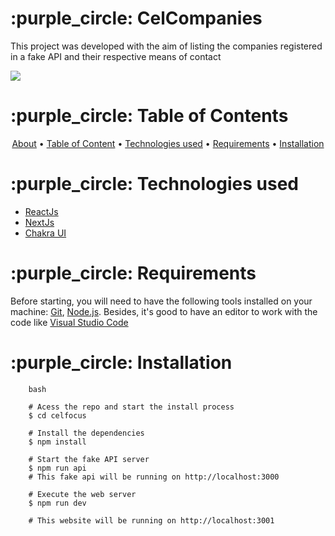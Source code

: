 <div id="about"> 
  <h1>:purple_circle: CelCompanies</h1>
  
  <p>
    This project was developed with the aim of listing the companies registered in a fake API and their respective means of contact </br>
  </p>
  
  <img src="https://github.com/WelliWillers/CelFocus-/tree/main/public/capa.png">
</div>


<div id="table-of-content"> 
  <h1>:purple_circle: Table of Contents</h1>
  
  <p align="center">
    <a href="#about">About</a> •
    <a href="#table-of-content"> Table of Content</a> • 
    <a href="#technologies-used"> Technologies used</a> • 
    <a href="#requirements"> Requirements</a> • 
    <a href="#installation"> Installation</a>
  </p>
</div>

<div id="technologies-used"> 
  <h1> :purple_circle: Technologies used</h1>
 </div>
 
- [ReactJs](https://reactjs.org/)
- [NextJs](https://nextjs.org/)
- [Chakra UI](https://chakra-ui.com/)

<div id="requirements"> 
  <h1>:purple_circle: Requirements</h1>
</div>

Before starting, you will need to have the following tools installed on your machine:
[Git](https://git-scm.com), [Node.js](https://nodejs.org/en/). 
Besides, it's good to have an editor to work with the code like [Visual Studio Code](https://code.visualstudio.com/)

<div id="installation"> 
  <h1>:purple_circle: Installation</h1>
</div>

```
    bash

    # Acess the repo and start the install process
    $ cd celfocus

    # Install the dependencies
    $ npm install

    # Start the fake API server
    $ npm run api
    # This fake api will be running on http://localhost:3000

    # Execute the web server 
    $ npm run dev

    # This website will be running on http://localhost:3001
```